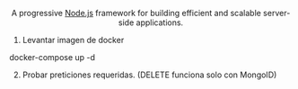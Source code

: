 

  <p align="center">A progressive <a href="http://nodejs.org" target="_blank">Node.js</a> framework for building efficient and scalable server-side applications.</p>
    <p align="center">

   1. Levantar imagen de docker

   docker-compose up -d 

  2. Probar preticiones requeridas. (DELETE funciona solo con MongoID)
